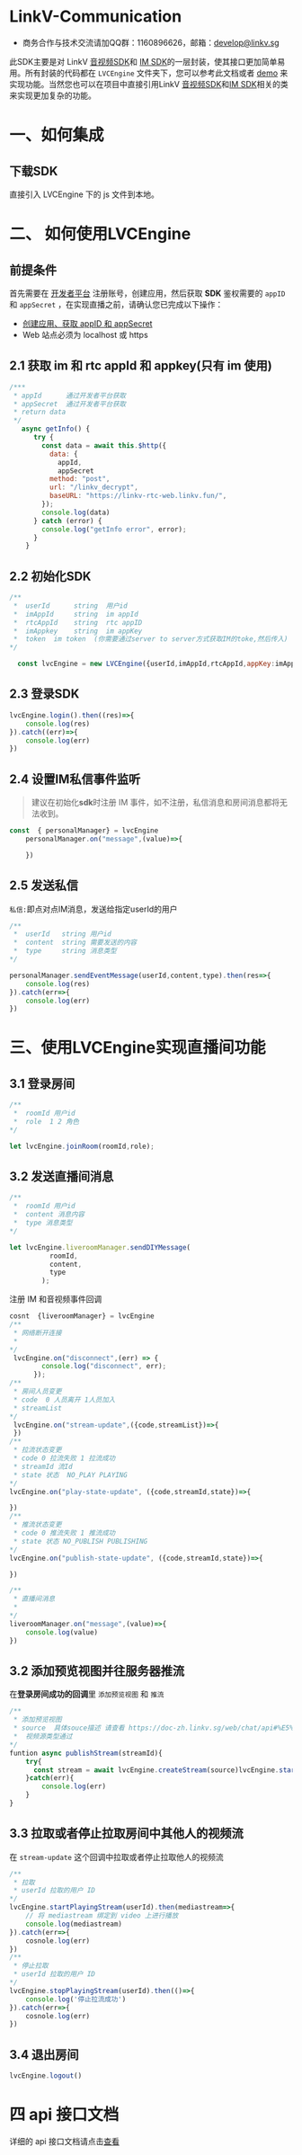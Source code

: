 # LinkV-Communication
* 商务合作与技术交流请加QQ群：1160896626，邮箱：develop@linkv.sg

此SDK主要是对 LinkV [音视频SDK](https://doc-zh.linkv.sg/web/rtc/api)和 [IM SDK](https://doc-zh.linkv.sg/web/im/api)的一层封装，使其接口更加简单易用。所有封装的代码都在 `LVCEngine` 文件夹下，您可以参考此文档或者 [demo](https://linkv-rtc-web.linkv.fun/) 来实现功能。当然您也可以在项目中直接引用LinkV [音视频SDK](https://doc-zh.linkv.sg/web/rtc/api)和[IM SDK](https://doc-zh.linkv.sg/web/im/api)相关的类来实现更加复杂的功能。

# 一、如何集成

## 下载SDK

直接引入 LVCEngine 下的 js 文件到本地。

# 二、 如何使用LVCEngine

## 前提条件

首先需要在 [开发者平台](https://dev.linkv.sg/) 注册账号，创建应用，然后获取 **SDK** 鉴权需要的 `appID` 和 `appSecret` ，在实现直播之前，请确认您已完成以下操作：

* [创建应用、获取 appID 和 appSecret](https://doc-zh.linkv.sg/platform/info/quick_start)
* Web 站点必须为 localhost 或 https


## 2.1 获取 im 和 rtc appId 和 appkey(只有 im 使用) 
```js
/***
 * appId      通过开发者平台获取
 * appSecret  通过开发者平台获取
 * return data  
 */
   async getInfo() {
      try {
        const data = await this.$http({
          data: {
            appId,
            appSecret
          method: "post",
          url: "/linkv_decrypt",
          baseURL: "https://linkv-rtc-web.linkv.fun/",
        });
        console.log(data)
      } catch (error) {
        console.log("getInfo error", error);
      }
    }
```

## 2.2 初始化SDK

```js
/**
 *  userId      string  用户id
 *  imAppId     string  im appId
 *  rtcAppId    string  rtc appID
 *  imAppkey    string  im appKey
 *  token  im token  (你需要通过server to server方式获取IM的toke,然后传入)
*/

  const lvcEngine = new LVCEngine({userId,imAppId,rtcAppId,appKey:imAppkey,token})
```
## 2.3 登录SDK

```js
lvcEngine.login().then((res)=>{
    console.log(res)
}).catch((err)=>{
    console.log(err)
})
```

## 2.4 设置IM私信事件监听

> 建议在初始化**sdk**时注册 IM 事件，如不注册，私信消息和房间消息都将无法收到。

```js
const  { personalManager} = lvcEngine
    personalManager.on("message",(value)=>{

    })
```

## 2.5 发送私信

`私信:`即点对点IM消息，发送给指定userId的用户

```js
/**
 *  userId   string 用户id
 *  content  string 需要发送的内容
 *  type     string 消息类型
*/

personalManager.sendEventMessage(userId,content,type).then(res=>{
    console.log(res)
}).catch(err=>{
    console.log(err)
})
```

# 三、使用LVCEngine实现直播间功能

## 3.1 登录房间

```js
/**
 *  roomId 用户id
 *  role  1 2 角色
*/

let lvcEngine.joinRoom(roomId,role);
```

## 3.2 发送直播间消息

```js
/**
 *  roomId 用户id
 *  content 消息内容
 *  type 消息类型
*/

let lvcEngine.liveroomManager.sendDIYMessage(
          roomId,
          content,
          type
        );
```

注册 IM 和音视频事件回调

```js
cosnt  {liveroomManager} = lvcEngine
/**
 * 网络断开连接
 * 
*/
 lvcEngine.on("disconnect",(err) => {
        console.log("disconnect", err);
      });
/**
 * 房间人员变更
 * code  0 人员离开 1人员加入 
 * streamList 
*/
 lvcEngine.on("stream-update",({code,streamList})=>{
 })      
/**
 * 拉流状态变更
 * code 0 拉流失败 1 拉流成功
 * streamId 流Id
 * state 状态  NO_PLAY PLAYING
*/
lvcEngine.on("play-state-update", ({code,streamId,state})=>{

})
/**
 * 推流状态变更
 * code 0 推流失败 1 推流成功
 * state 状态 NO_PUBLISH PUBLISHING
*/
lvcEngine.on("publish-state-update", ({code,streamId,state})=>{

})

/**
 * 直播间消息
 * 
*/
liveroomManager.on("message",(value)=>{
    console.log(value)
})

```

## 3.2 添加预览视图并往服务器推流

在**登录房间成功的回调**里 `添加预览视图` 和 `推流`

```js
/**
 * 添加预览视图
 * source  具体souce描述 请查看 https://doc-zh.linkv.sg/web/chat/api#%E5%88%9B%E5%BB%BA%E6%B5%81
 *  视频源类型通过  
*/
funtion async publishStream(streamId){
    try{
      const stream = await lvcEngine.createStream(source)lvcEngine.startPublishingStream(streamId,stream)
    }catch(err){
        console.log(err)
    }
}
```

## 3.3 拉取或者停止拉取房间中其他人的视频流

在 `stream-update` 这个回调中拉取或者停止拉取他人的视频流

```js
/**
 * 拉取
 * userId 拉取的用户 ID
*/
lvcEngine.startPlayingStream(userId).then(mediastream=>{
    // 将 mediastream 绑定到 video 上进行播放
    console.log(mediastream)
}).catch(err=>{
    cosnole.log(err)
})
/**
 * 停止拉取
 * userId 拉取的用户 ID
*/
lvcEngine.stopPlayingStream(userId).then(()=>{
    console.log('停止拉流成功')
}).catch(err=>{
    cosnole.log(err)
})
```

## 3.4 退出房间

```js
lvcEngine.logout()
```

# 四 api 接口文档

详细的 api 接口文档请点击[查看](LVCEngine/api.md)




